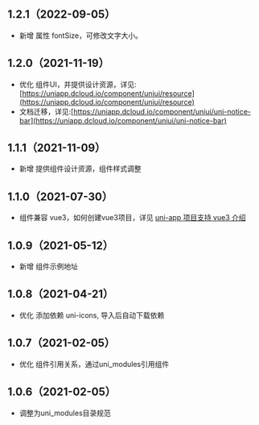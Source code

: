 ## 1.2.1（2022-09-05）

-   新增 属性 fontSize，可修改文字大小。

## 1.2.0（2021-11-19）

-   优化 组件UI，并提供设计资源，详见:[https://uniapp.dcloud.io/component/uniui/resource](https://uniapp.dcloud.io/component/uniui/resource)
-   文档迁移，详见:[https://uniapp.dcloud.io/component/uniui/uni-notice-bar](https://uniapp.dcloud.io/component/uniui/uni-notice-bar)

## 1.1.1（2021-11-09）

-   新增 提供组件设计资源，组件样式调整

## 1.1.0（2021-07-30）

-   组件兼容 vue3，如何创建vue3项目，详见 [uni-app 项目支持 vue3 介绍](https://ask.dcloud.net.cn/article/37834)

## 1.0.9（2021-05-12）

-   新增 组件示例地址

## 1.0.8（2021-04-21）

-   优化 添加依赖 uni-icons, 导入后自动下载依赖

## 1.0.7（2021-02-05）

-   优化 组件引用关系，通过uni_modules引用组件

## 1.0.6（2021-02-05）

-   调整为uni_modules目录规范

